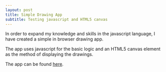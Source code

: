 ```yaml
---
layout: post
title: Simple Drawing App
subtitle: Testing javascript and HTML5 canvas
---
```


In order to expand my knowledge and skills in the javascript language,
I have created a simple in browser drawing app.

The app uses javascript for the basic logic and an HTML5 canvas element
as the method of displaying the drawings.

The app can be found <a href="https://patevs.github.io/drawing-app/">here</a>. 